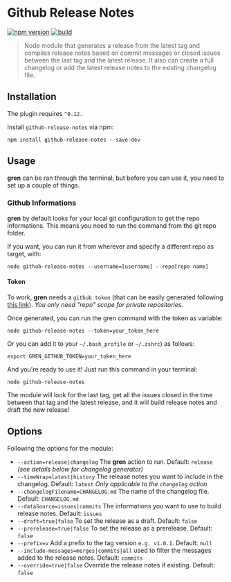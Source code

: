 # Github Release Notes

[![npm version](https://badge.fury.io/js/github-release-notes.svg)](https://badge.fury.io/js/github-release-notes)
[![build](https://travis-ci.org/github-tools/github-release-notes.svg)](https://travis-ci.org/github-tools/github-release-notes)

> Node module that generates a release from the latest tag and compiles release notes based on commit messages or closed issues between the last tag and the latest release. It also can create a full changelog or add the latest release notes to the existing changelog file.

## Installation

The plugin requires `^0.12.`

Install `github-release-notes` via npm:

```shell
npm install github-release-notes --save-dev
```

## Usage

**gren** can be ran through the terminal, but before you can use it, you need to set up a couple of things.

### Github Informations

**gren** by default looks for your local git configuration to get the repo informations. This means you need to run the command from the git repo folder.

If you want, you can run it from wherever and specify a different repo as target, with:

```shell
node github-release-notes --username=[username] --repo[repo name]
```

#### Token

To work, **gren** needs a `github token` (that can be easily generated following [this link](https://help.github.com/articles/creating-an-access-token-for-command-line-use/)). _You only need "repo" scope for private repositories._

Once generated, you can run the gren command with the token as variable:

```shell
node github-release-notes --token=your_token_here
```

Or you can add it to your `~/.bash_profile` or `~/.zshrc`) as follows:

```shell
export GREN_GITHUB_TOKEN=your_token_here
```

And you're ready to use it! Just run this command in your terminal:

```shell
node github-release-notes
```

The module will look for the last tag, get all the issues closed in the time between that tag and the latest release, and it wiil build release notes and draft the new release!

## Options

Following the options for the module:

- `--action=release|changelog` The **gren** action to run. Default: `release` _(see details below for changelog generator)_
- `--timeWrap=latest|history` The release notes you want to include in the changelog. Default: `latest` _Only applicable to the `changelog` action_
- `--changelogFilename=CHANGELOG.md` The name of the changelog file. Default: `CHANGELOG.md`
- `--dataSource=issues|commits` The informations you want to use to build release notes. Default: `issues`
- `--draft=true|false` To set the release as a draft. Default: `false`
- `--prerelease=true|false` To set the release as a prerelease. Default: `false`
- `--prefix=v` Add a prefix to the tag version `e.g. v1.0.1`. Default: `null`
- `--include-messages=merges|commits|all` used to filter the messages added to the release notes. Default: `commits`
- `--override=true|false` Override the release notes if existing. Default: `false`

